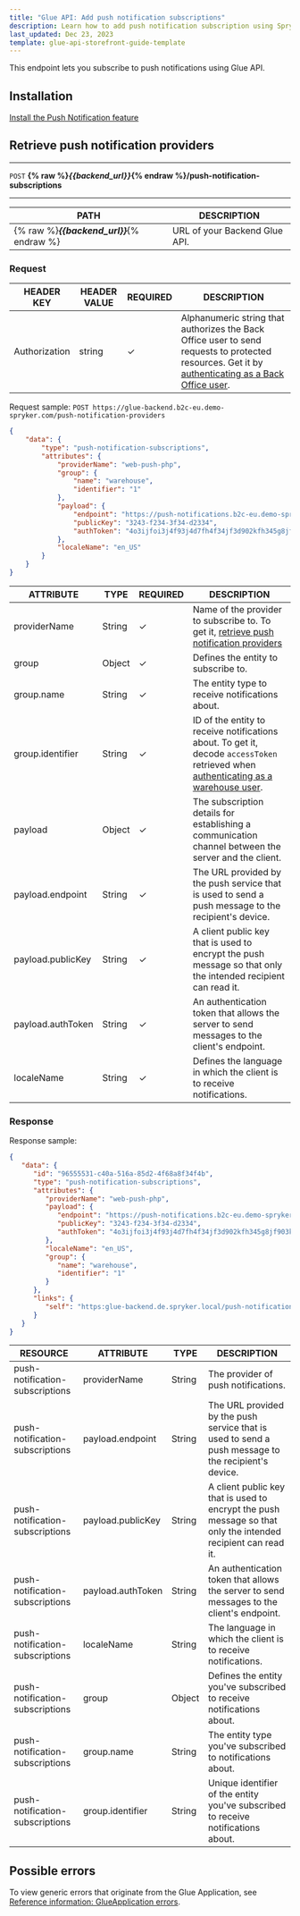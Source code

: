 ```yaml
---
title: "Glue API: Add push notification subscriptions"
description: Learn how to add push notification subscription using Spryker Glue API to your Spryker Projects.
last_updated: Dec 23, 2023
template: glue-api-storefront-guide-template
---
```


This endpoint lets you subscribe to push notifications using Glue API.

## Installation

[Install the Push Notification feature](/docs/pbc/all/miscellaneous/latest/install-and-upgrade/install-features/install-the-push-notification-feature.html)

## Retrieve push notification providers

***
`POST` **{% raw %}*{{backend_url}}*{% endraw %}/push-notification-subscriptions**
***



| PATH | DESCRIPTION |
| --- | --- |
| {% raw %}***{{backend_url}}***{% endraw %} | URL of your Backend Glue API. |



### Request

| HEADER KEY | HEADER VALUE | REQUIRED | DESCRIPTION |
| --- | --- | --- | --- |
| Authorization | string | &check; | Alphanumeric string that authorizes the Back Office user to send requests to protected resources. Get it by [authenticating as a Back Office user](/docs/pbc/all/identity-access-management/latest/manage-using-glue-api/glue-api-authenticate-as-a-back-office-user.html).  |


Request sample: `POST https://glue-backend.b2c-eu.demo-spryker.com/push-notification-providers`

```json
{
    "data": {
        "type": "push-notification-subscriptions",
        "attributes": {
            "providerName": "web-push-php",
            "group": {
                "name": "warehouse",
                "identifier": "1"
            },
            "payload": {
                "endpoint": "https://push-notifications.b2c-eu.demo-spryker.com",
                "publicKey": "3243-f234-3f34-d2334",
                "authToken": "4o3ijfoi3j4f93j4d7fh4f34jf3d902kfh345g8jf903kdj23uf3"
            },
            "localeName": "en_US"
        }
    }
}
```

| ATTRIBUTE | TYPE | REQUIRED | DESCRIPTION |
| --- | --- | --- | --- |
| providerName | String | &check; | Name of the provider to subscribe to. To get it, [retrieve push notification providers](/docs/pbc/all/miscellaneous/latest/manage-using-glue-api/manage-push-notification-providers/glue-api-retrieve-push-notification-providers.html) |
| group | Object | &check;  | Defines the entity to subscribe to. |
| group.name | String | &check;  | The entity type to receive notifications about. |
| group.identifier | String | &check;  | ID of the entity to receive notifications about. To get it, decode `accessToken` retrieved when [authenticating as a warehouse user](/docs/pbc/all/warehouse-management-system/latest/unified-commerce/manage-using-glue-api/glue-api-authenticate-as-a-warehouse-user.html). |
| payload | Object | &check;  | The subscription details for establishing a communication channel between the server and the client. |
| payload.endpoint | String | &check;  | The URL provided by the push service that is used to send a push message to the recipient's device. |
| payload.publicKey | String | &check;  | A client public key that is used to encrypt the push message so that only the intended recipient can read it. |
| payload.authToken | String | &check;  | An authentication token that allows the server to send messages to the client's endpoint. |
| localeName | String | &check;  | Defines the language in which the client is to receive notifications. |





### Response

Response sample:

```json
{
   "data": {
      "id": "96555531-c40a-516a-85d2-4f68a8f34f4b",
      "type": "push-notification-subscriptions",
      "attributes": {
         "providerName": "web-push-php",
         "payload": {
            "endpoint": "https://push-notifications.b2c-eu.demo-spryker.com",
            "publicKey": "3243-f234-3f34-d2334",
            "authToken": "4o3ijfoi3j4f93j4d7fh4f34jf3d902kfh345g8jf903kdj23uf3"
         },
         "localeName": "en_US",
         "group": {
            "name": "warehouse",
            "identifier": "1"
         }
      },
      "links": {
         "self": "https:glue-backend.de.spryker.local/push-notification-subscriptions/96555531-c40a-516a-85d2-4f68a8f34f4b"
      }
   }
}
```

| RESOURCE | ATTRIBUTE | TYPE | DESCRIPTION |
|-|-|-|-|
| push-notification-subscriptions | providerName | String | The provider of push notifications.  |
| push-notification-subscriptions | payload.endpoint | String | The URL provided by the push service that is used to send a push message to the recipient's device. |
| push-notification-subscriptions | payload.publicKey | String | A client public key that is used to encrypt the push message so that only the intended recipient can read it. |
| push-notification-subscriptions | payload.authToken | String | An authentication token that allows the server to send messages to the client's endpoint. |
| push-notification-subscriptions | localeName | String | The language in which the client is to receive notifications. |
| push-notification-subscriptions | group | Object | Defines the entity you've subscribed to receive notifications about. |
| push-notification-subscriptions | group.name | String | The entity type you've subscribed to notifications about. |
| push-notification-subscriptions | group.identifier | String | Unique identifier of the entity you've subscribed to receive notifications about. |


## Possible errors

To view generic errors that originate from the Glue Application, see [Reference information: GlueApplication errors](/docs/dg/dev/glue-api/latest/rest-api/reference-information-glueapplication-errors.html).
